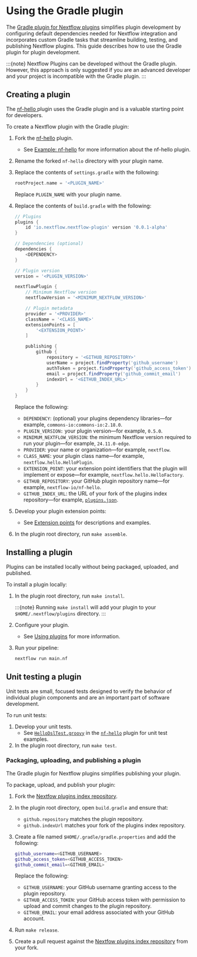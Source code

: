 # Using the Gradle plugin

The [Gradle plugin for Nextflow plugins](https://github.com/nextflow-io/nextflow-plugin-gradle) simplifies plugin development by configuring default dependencies needed for Nextflow integration and incorporates custom Gradle tasks that streamline building, testing, and publishing Nextflow plugins. This guide describes how to use the Gradle plugin for plugin development.

:::{note}
Nextflow Plugins can be developed without the Gradle plugin. However, this approach is only suggested if you are an advanced developer and your project is incompatible with the Gradle plugin.
:::

## Creating a plugin

The <span style="text-decoration:underline;">nf-hello </span>plugin uses the Gradle plugin and is a valuable starting point for developers.

To create a Nextflow plugin with the Gradle plugin:

1. Fork the [nf-hello](https://github.com/nextflow-io/nf-hello/tree/gradle-plugin-example) plugin.
    * See <span style="text-decoration:underline;">Example: nf-hello</span> for more information about the nf-hello plugin.
2. Rename the forked `nf-hello` directory with your plugin name.
3. Replace the contents of `settings.gradle` with the following:

    ```groovy
    rootProject.name = '<PLUGIN_NAME>'
    ```

    Replace `PLUGIN_NAME` with your plugin name.

4. Replace the contents of `build.gradle` with the following:

    ```groovy
    // Plugins
    plugins {
        id 'io.nextflow.nextflow-plugin' version '0.0.1-alpha'
    }

    // Dependencies (optional)
    dependencies {
        <DEPENDENCY>
    }

    // Plugin version
    version = '<PLUGIN_VERSION>'

    nextflowPlugin {
        // Minimum Nextflow version
        nextflowVersion = '<MINIMUM_NEXTFLOW_VERSION>'

        // Plugin metadata
        provider = '<PROVIDER>'
        className = '<CLASS_NAME>'
        extensionPoints = [
            '<EXTENSION_POINT>'
        ]

        publishing {
            github {
                repository = '<GITHUB_REPOSITORY>'
                userName = project.findProperty('github_username')
                authToken = project.findProperty('github_access_token')
                email = project.findProperty('github_commit_email')
                indexUrl = '<GITHUB_INDEX_URL>'
            }
        }
    }
    ```

    Replace the following:

    - `DEPENDENCY`: (optional) your plugins dependency libraries—for example, `commons-io:commons-io:2.18.0`.
    - `PLUGIN_VERSION:` your plugin version—for example, `0.5.0`.
    - `MINIMUM_NEXTFLOW_VERSION`: the minimum Nextflow version required to run your plugin—for example, `24.11.0-edge`.
    - `PROVIDER`: your name or organization—for example, `nextflow`.
    - `CLASS_NAME`: your plugin class name—for example, `nextflow.hello.HelloPlugin`.
    - `EXTENSION_POINT`: your extension point identifiers that the plugin will implement or expose—for example, `nextflow.hello.HelloFactory`.
    - `GITHUB_REPOSITORY`: your GitHub plugin repository name—for example, `nextflow-io/nf-hello`.
    - `GITHUB_INDEX_URL`: the URL of your fork of the plugins index repository—for example, [`plugins.json`](https://github.com/username/plugins/blob/main/plugins.json)</code>.
5. Develop your plugin extension points:
    - See <span style="text-decoration:underline;">Extension points</span> for descriptions and examples.
6. In the plugin root directory, run `make assemble`.


## Installing a plugin

Plugins can be installed locally without being packaged, uploaded, and published.

To install a plugin locally:

1. In the plugin root directory, run `make install`.

    :::{note}
    Running `make install` will add your plugin to your `$HOME/.nextflow/plugins` directory.
    :::

2. Configure your plugin.
    * See <span style="text-decoration:underline;">Using plugins</span> for more information.
3. Run your pipeline:

    ```bash
    nextflow run main.nf
    ```

## Unit testing a plugin

Unit tests are small, focused tests designed to verify the behavior of individual plugin components and are an important part of software development.

To run unit tests:

1. Develop your unit tests.
    * See <code><span style="text-decoration:underline;">HelloDslTest.groovy</span></code> in the <code><span style="text-decoration:underline;">nf-hello</span></code> plugin for unit test examples.
2. In the plugin root directory, run `make test`.


### Packaging, uploading, and publishing a plugin

The Gradle plugin for Nextflow plugins simplifies publishing your plugin.

To package, upload, and publish your plugin:

1. Fork the [Nextfow plugins index repository](https://github.com/nextflow-io/plugins).
2. In the plugin root directory, open `build.gradle` and ensure that:
    * `github.repository` matches the plugin repository.
    * `github.indexUrl` matches your fork of the plugins index repository.
3. Create a file named `$HOME/.gradle/gradle.properties` and add the following:

    ```bash
    github_username=<GITHUB_USERNAME>
    github_access_token=<GITHUB_ACCESS_TOKEN>
    github_commit_email=<GITHUB_EMAIL>
    ```

    Replace the following:
    * `GITHUB_USERNAME`: your GitHub username granting access to the plugin repository.
    * `GITHUB_ACCESS_TOKEN`: your GitHub access token with permission to upload and commit changes to the plugin repository.
    * `GITHUB_EMAIL`: your email address associated with your GitHub account.
4. Run `make release`.
5. Create a pull request against the [Nextfow plugins index repository](https://github.com/nextflow-io/plugins) from your fork.